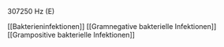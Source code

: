 307250 Hz (E)

[[Bakterieninfektionen]]
[[Gramnegative bakterielle Infektionen]]
[[Grampositive bakterielle Infektionen]]